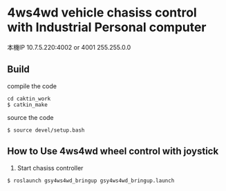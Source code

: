 # 4ws4wd vehicle chasiss control with Industrial Personal computer

本機IP 10.7.5.220:4002  or 4001
      255.255.0.0

## Build

compile the code
```
cd caktin_work
$ catkin_make
```
source the code
```
$ source devel/setup.bash 
```
## How to Use 4ws4wd wheel control with joystick

1.  Start chasiss controller
```
$ roslaunch gsy4ws4wd_bringup gsy4ws4wd_bringup.launch
```



